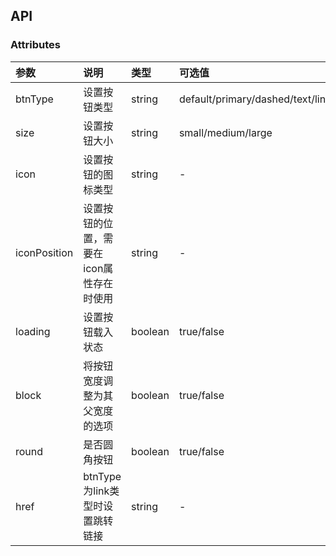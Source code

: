 ## API

### Attributes

| 参数 | 说明 | 类型 | 可选值| 默认值|
| :-----| :----- | :----- |:----- |:----- |
| btnType | 设置按钮类型 | string |default/primary/dashed/text/link/info/success/warning/danger |default |
| size | 设置按钮大小 | string |small/medium/large |small |
| icon | 设置按钮的图标类型 | string |- |- |
| iconPosition | 设置按钮的位置，需要在icon属性存在时使用 | string |- |- |
| loading | 设置按钮载入状态 | boolean | true/false|false |
| block | 将按钮宽度调整为其父宽度的选项 | boolean |true/false |false |
| round | 是否圆角按钮 | boolean |true/false |false |
| href | btnType为link类型时设置跳转链接 | string |- |- |